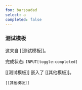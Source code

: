 ```yaml
---
foo: barssadad
select: a
completed: false
---
```


### 测试模板

这来自 [[测试模板]]。

完成状态: `INPUT[toggle:completed]`

[[测试模板]] 嵌入了 [[其他模板]]。

```meta-bind-embed
[[其他模板]]
```